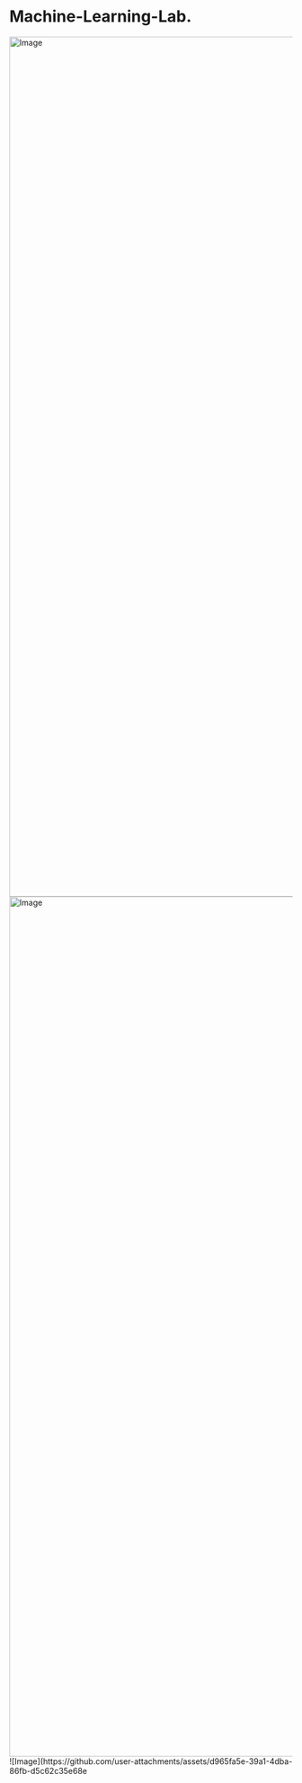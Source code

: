 # Machine-Learning-Lab.
<img width="1272" height="1531" alt="Image" src="https://github.com/user-attachments/assets/74f11ad5-f725-4fdc-b7f4-3c3eaa1ffd86" />
<img width="1272" height="1531" alt="Image" src="https://github.com/user-attachments/assets/7d202bc5-0a88-446c-9069-0152aea988f0" />
![Image](https://github.com/user-attachments/assets/d965fa5e-39a1-4dba-86fb-d5c62c35e68e
